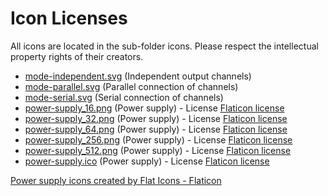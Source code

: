 # Icon Licenses

All icons are located in the sub-folder icons. Please respect the intellectual property rights of their creators.

* [mode-independent.svg](https://github.com/vitark/PS-Management) (Independent output channels)
* [mode-parallel.svg](https://github.com/vitark/PS-Management) (Parallel connection of channels)
* [mode-serial.svg](https://github.com/vitark/PS-Managementl) (Serial connection of channels)
* [power-supply_16.png](https://www.flaticon.com/free-icons/power-supply) (Power supply) - License [Flaticon license](https://www.flaticon.com/free-icon/power-supply_3696455)
* [power-supply_32.png](https://www.flaticon.com/free-icons/power-supply) (Power supply) - License [Flaticon license](https://www.flaticon.com/free-icon/power-supply_3696455)
* [power-supply_64.png](https://www.flaticon.com/free-icons/power-supply) (Power supply) - License [Flaticon license](https://www.flaticon.com/free-icon/power-supply_3696455)
* [power-supply_256.png](https://www.flaticon.com/free-icons/power-supply) (Power supply) - License [Flaticon license](https://www.flaticon.com/free-icon/power-supply_3696455)
* [power-supply_512.png](https://www.flaticon.com/free-icons/power-supply) (Power supply) - License [Flaticon license](https://www.flaticon.com/free-icon/power-supply_3696455)
* [power-supply.ico](https://www.flaticon.com/free-icons/power-supply) (Power supply) - License [Flaticon license](https://www.flaticon.com/free-icon/power-supply_3696455)

<a href="https://www.flaticon.com/free-icons/power-supply" title="power supply icons">Power supply icons created by Flat Icons - Flaticon</a>